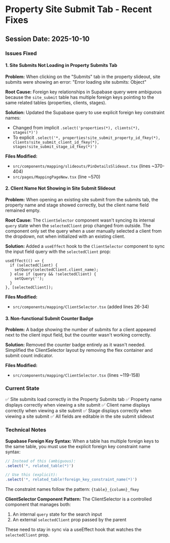 # Property Site Submit Tab - Recent Fixes

## Session Date: 2025-10-10

### Issues Fixed

#### 1. Site Submits Not Loading in Property Submits Tab
**Problem:** When clicking on the "Submits" tab in the property slideout, site submits were showing an error: "Error loading site submits: Object"

**Root Cause:** Foreign key relationships in Supabase query were ambiguous because the `site_submit` table has multiple foreign keys pointing to the same related tables (properties, clients, stages).

**Solution:** Updated the Supabase query to use explicit foreign key constraint names:
- Changed from implicit `.select('properties(*), clients(*), stages(*)')`
- To explicit `.select('*, properties!site_submit_property_id_fkey(*), clients!site_submit_client_id_fkey(*), stages!site_submit_stage_id_fkey(*)')`

**Files Modified:**
- `src/components/mapping/slideouts/PinDetailsSlideout.tsx` (lines ~370-404)
- `src/pages/MappingPageNew.tsx` (line ~570)

#### 2. Client Name Not Showing in Site Submit Slideout
**Problem:** When opening an existing site submit from the submits tab, the property name and stage showed correctly, but the client name field remained empty.

**Root Cause:** The `ClientSelector` component wasn't syncing its internal `query` state when the `selectedClient` prop changed from outside. The component only set the query when a user manually selected a client from the dropdown, not when initialized with an existing client.

**Solution:** Added a `useEffect` hook to the `ClientSelector` component to sync the input field query with the `selectedClient` prop:
```tsx
useEffect(() => {
  if (selectedClient) {
    setQuery(selectedClient.client_name);
  } else if (query && !selectedClient) {
    setQuery('');
  }
}, [selectedClient]);
```

**Files Modified:**
- `src/components/mapping/ClientSelector.tsx` (added lines 26-34)

#### 3. Non-functional Submit Counter Badge
**Problem:** A badge showing the number of submits for a client appeared next to the client input field, but the counter wasn't working correctly.

**Solution:** Removed the counter badge entirely as it wasn't needed. Simplified the ClientSelector layout by removing the flex container and submit count indicator.

**Files Modified:**
- `src/components/mapping/ClientSelector.tsx` (lines ~119-158)

### Current State

✅ Site submits load correctly in the Property Submits tab
✅ Property name displays correctly when viewing a site submit
✅ Client name displays correctly when viewing a site submit
✅ Stage displays correctly when viewing a site submit
✅ All fields are editable in the site submit slideout

### Technical Notes

**Supabase Foreign Key Syntax:**
When a table has multiple foreign keys to the same table, you must use the explicit foreign key constraint name syntax:
```typescript
// Instead of this (ambiguous):
.select('*, related_table(*)')

// Use this (explicit):
.select('*, related_table!foreign_key_constraint_name(*)')
```

The constraint names follow the pattern: `{table}_{column}_fkey`

**ClientSelector Component Pattern:**
The ClientSelector is a controlled component that manages both:
1. An internal `query` state for the search input
2. An external `selectedClient` prop passed by the parent

These need to stay in sync via a useEffect hook that watches the `selectedClient` prop.
